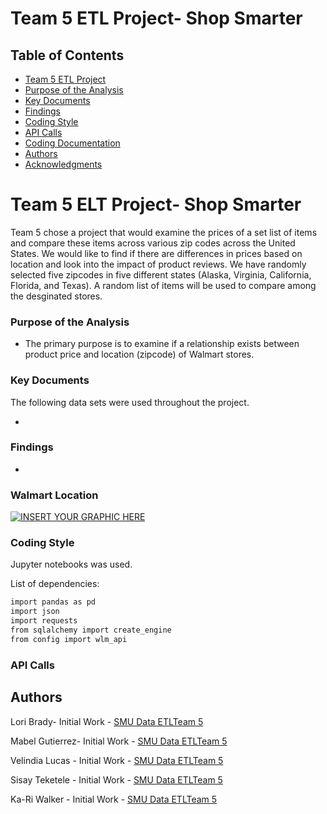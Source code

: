 # Team 5 ETL Project- Shop Smarter


<!-- TABLE OF CONTENTS -->
## Table of Contents

* [Team 5 ETL Project](#team-5-ETL-project)
* [Purpose of the Analysis](#purpose-of-the-analysis)
* [Key Documents](#key-documents)
* [Findings](#findings)
* [Coding Style](#coding-style)
* [API Calls](#api-calls)
* [Coding Documentation](#coding-documentation)
* [Authors](#authors)
* [Acknowledgments](#acknowledgments)

# Team 5 ELT Project- Shop Smarter

Team 5 chose a project that would examine the prices of a set list of items and compare these items across various zip codes across
the United States.  We would like to find if there are differences in prices based on location and look into the impact of product reviews. 
We have randomly selected five zipcodes in five different states (Alaska, Virginia, California, Florida, and Texas).  A random list of
items will be used to compare among the desginated stores.

### Purpose of the Analysis

* The primary purpose is to examine if a relationship exists between product price and location (zipcode) of Walmart stores.


### Key Documents

The following data sets were used throughout the project.

*


### Findings

*

### Walmart Location

[![INSERT YOUR GRAPHIC HERE]()]()

### Coding Style

Jupyter notebooks was used. 

List of dependencies:
```sh
import pandas as pd
import json
import requests
from sqlalchemy import create_engine
from config import wlm_api
```

### API Calls

<!-- [City of los Angeles](https://data.lacity.org/resource/8yfh-4gug.json)-->

## Authors


Lori Brady- Initial Work - [SMU Data ETLTeam 5](https://github.com/loribeth18)

Mabel Gutierrez- Initial Work - [SMU Data ETLTeam 5](https://github.com/mabel912)

Velindia Lucas - Initial Work - [SMU Data ETLTeam 5](https://github.com/chele0630)

Sisay Teketele - Initial Work - [SMU Data ETLTeam 5](https://github.com/sisayyt)

Ka-Ri Walker - Initial Work - [SMU Data ETLTeam 5](https://github.com/ButtonWalker)
